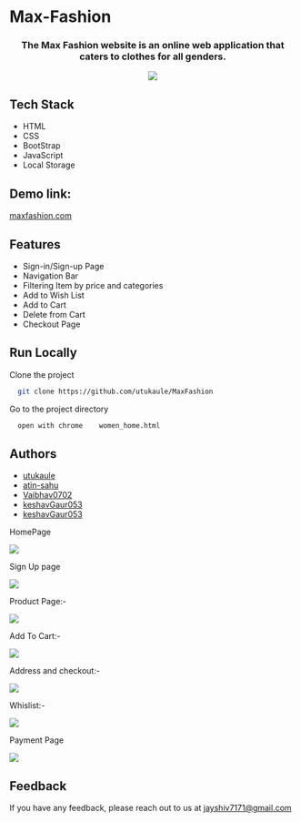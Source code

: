 # Max-Fashion
<h3 align="center">The Max Fashion website is an online web application that caters to clothes for all genders.</h3>
<div align="center">
<img  src="https://images.freekaamaal.com/post_images/1578980316.png">
</div>


## Tech Stack
- HTML
- CSS
- BootStrap
- JavaScript
- Local Storage


## Demo link:
<a href="https://maxfashionkeshav.netlify.app/">maxfashion.com</a>


## Features

- Sign-in/Sign-up Page
- Navigation Bar
- Filtering Item by price and categories
- Add to Wish List
- Add to Cart
- Delete from Cart
- Checkout Page


## Run Locally

Clone the project

```bash
  git clone https://github.com/utukaule/MaxFashion
```

Go to the project directory


```bash
  open with chrome    women_home.html
```


## Authors

- [utukaule](https://github.com/utukaule)
- [atin-sahu](https://github.com/atin-sahu)
- [Vaibhav0702](https://github.com/Vaibhav0702)
- [keshavGaur053](https://github.com/keshavGaur053)
- [keshavGaur053](https://github.com/keshavGaur053)

<p>HomePage</p>
   <img src="https://miro.medium.com/max/700/1*VNb0tcgKmYTYfVrLPCQLYg.png"/>
  <p>Sign Up page</p>
  <img src="https://miro.medium.com/max/700/1*n7wyiYJj3MgW9vrwcl2aHg.png"/>
  <p>Product Page:-</p>
  <img src="https://miro.medium.com/max/700/1*g6ZOfEC6LlikVuibmAV64w.png"/>
  <p>Add To Cart:-</p>
  <img src="https://miro.medium.com/max/700/1*uyxvNxWUWgXQIXTmBG20hg.png"/>
  <p>Address and checkout:-</p>
  <img src="https://miro.medium.com/max/700/1*0K9HsRPBIR-0xt5dgtk9HQ.png"/>
  <p>Whislist:-</p>
  <img src="https://miro.medium.com/max/700/1*mvoYANsj_NVVfCz-ghB7Rw.png"/>
  <p>Payment Page</p>
  <img src="https://miro.medium.com/max/700/1*neuS67qUGb-jHYZD4ynPgw.png"/>


## Feedback

If you have any feedback, please reach out to us at jayshiv7171@gmail.com


